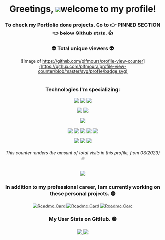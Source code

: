 <div align="center">
<h1>Greetings, <img src="https://raw.githubusercontent.com/kaueMarques/kaueMarques/master/hi.gif" height="30px">welcome to my profile!</h1>

### To check my Portfolio done projects. Go to 👉 PINNED SECTION 👈 below Github stats. 👍


  ### :alien: Total unique viewers :alien: 
  ![Image of https://github.com/plfmoura/profile-view-counter](https://github.com/plfmoura/profile-view-counter/blob/master/svg/profile/badge.svg) <br/>
<br/>
</div>

<div style="display: inline_block" align="center">
  
### Technologies I'm specializing:
  
  <a href="#"><img src="https://img.shields.io/badge/React-20232A?style=for-the-badge&logo=react&logoColor=61DAFB" width="130px"></a>
  <a href="#"><img src="https://img.shields.io/badge/vite-%23646CFF.svg?style=for-the-badge&logo=vite&logoColor=white" height="42px"></a>
  <a href="#"><img src="https://img.shields.io/badge/Next-black?style=for-the-badge&logo=next.js&logoColor=white" height="42px"></a>
  
  <a href="#"><img src="https://img.shields.io/badge/JavaScript-323330?style=for-the-badge&logo=javascript&logoColor=F7DF1E" width="200px"></a>
  <a href="#"><img src="https://img.shields.io/badge/typescript-%23007ACC.svg?style=for-the-badge&logo=typescript&logoColor=white" width="200px"></a>

  
  <a href="#"><img src="https://img.shields.io/badge/React_Native-20232A?style=for-the-badge&logo=react&logoColor=61DAFB" width="150px"></a>
  
  <a href="#"><img src="https://img.shields.io/badge/HTML5-E34F26?style=for-the-badge&logo=html5&logoColor=white"></a>
  <a href="#"><img src="https://img.shields.io/badge/CSS3-1572B6?style=for-the-badge&logo=css3&logoColor=white"></a>
  <a href="#"><img src="https://img.shields.io/badge/Material%20UI-007FFF?style=for-the-badge&logo=mui&logoColor=white"></a>
  <a href="#"><img src="https://img.shields.io/badge/Bootstrap-563D7C?style=for-the-badge&logo=bootstrap&logoColor=white"></a>
  <a href="#"><img src="https://img.shields.io/badge/MongoDB-4EA94B?style=for-the-badge&logo=mongodb&logoColor=white"></a>

  <a href="#"><img src="https://img.shields.io/badge/Vercel-000000?style=for-the-badge&logo=vercel&logoColor=white"></a>
  <a href="#"><img src="https://img.shields.io/badge/GIT-E44C30?style=for-the-badge&logo=git&logoColor=white"></a>
  <a href="#"><img src="https://img.shields.io/badge/GitHub-100000?style=for-the-badge&logo=github&logoColor=white"></a>
  
  ###### This counter renders the amount of total visits in this profile, from 03/2023) 🔥<br/>

  <img alingn="center" src="https://profile-counter.glitch.me/plfmoura/count.svg" /></br>
      
</div>
<div align="center">
  
### In addition to my professional career, I am currently working on these personal projects. 🟡

  [![Readme Card](https://github-readme-stats.vercel.app/api/pin/?username=Juanpi92&repo=Vegetanizando&&theme=github_dark)](https://github.com/Juanpi92/Vegetanizando)
  [![Readme Card](https://github-readme-stats.vercel.app/api/pin/?username=plfmoura&repo=galileu-nextjs&&theme=github_dark)](https://github.com/plfmoura/galileu-nextjs)
  [![Readme Card](https://github-readme-stats.vercel.app/api/pin/?username=plfmoura&repo=UniMatch&&theme=github_dark)](https://github.com/plfmoura/UniMatch)
</div>

<div align="center">
  
### My User Stats on GitHub. 🟢
  
  <a href="https://github.com/plfmoura"/>
  <img height="180em" src="https://github-readme-stats.vercel.app/api?username=plfmoura&show_icons=true&theme=github_dark&count_private=true&include_all_commits=false"/>
  <img height="180em" src="https://github-readme-stats.vercel.app/api/top-langs/?username=plfmoura&layout=compact&langs_count=16&theme=github_dark"/>
</div>
